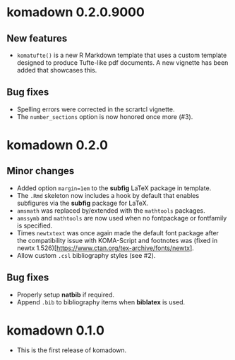 # komadown 0.2.0.9000

## New features
* `komatufte()` is a new R Markdown template
that uses a custom template designed to produce
Tufte-like pdf documents. A new vignette has been
added that showcases this.

## Bug fixes

* Spelling errors were corrected in the scrartcl vignette.
* The `number_sections` option is now honored once more (#3).

# komadown 0.2.0

## Minor changes
* Added option `margin=1em` to the **subfig** LaTeX package in template.
* The `.Rmd` skeleton now includes a hook by default that enables subfigures
via the **subfig** package for LaTeX.
* `amsmath` was replaced by/extended with the `mathtools` packages.
* `amssymb` and `mathtools` are now used when no fontpackage or fontfamily is
specified.
* Times `newtxtext` was once again made the default font package after the 
compatibility issue with KOMA-Script and footnotes was
(fixed in newtx 1.526)[https://www.ctan.org/tex-archive/fonts/newtx].
* Allow custom `.csl` bibliography styles (see #2).

## Bug fixes
* Properly setup **natbib** if required.
* Append `.bib` to bibliography items when **biblatex** is used.

# komadown 0.1.0

* This is the first release of komadown.

